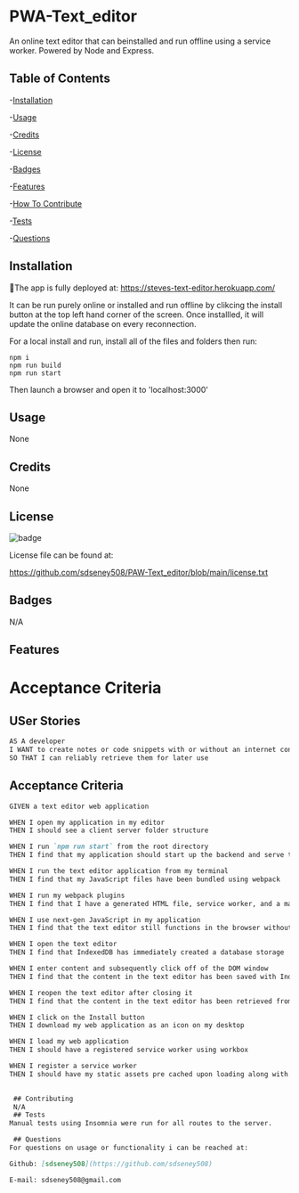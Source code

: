 # PWA-Text_editor
An online text editor that can beinstalled and run offline using a service worker.  Powered by Node and Express.

## Table of Contents
 -[Installation](#installation)

 -[Usage](#usage)

 -[Credits](#credits)

 -[License](#license)

 -[Badges](#badges)

 -[Features](#features)

 -[How To Contribute](#contributing)

 -[Tests](#tests)

 -[Questions](#questions)


 ## Installation
 💾The app is fully deployed at:
https://steves-text-editor.herokuapp.com/

It can be run purely online or installed and run offline by clikcing the install button at the top left hand corner of the screen.  Once installled, it will update the online database on every reconnection.

For a local install and run, install all of the files and folders then run:    
```
npm i
npm run build
npm run start
```    
Then launch a browser and open it to 'localhost:3000'

 ## Usage
 None
 ## Credits
 None
 ## License
 ![badge](https://img.shields.io/badge/license-MIT-blue)

License file can be found at:  

https://github.com/sdseney508/PAW-Text_editor/blob/main/license.txt

 ## Badges
N/A
 ## Features

# Acceptance Criteria

## USer Stories
```md
AS A developer
I WANT to create notes or code snippets with or without an internet connection
SO THAT I can reliably retrieve them for later use
```

## Acceptance Criteria

```md
GIVEN a text editor web application

WHEN I open my application in my editor
THEN I should see a client server folder structure

WHEN I run `npm run start` from the root directory
THEN I find that my application should start up the backend and serve the client

WHEN I run the text editor application from my terminal
THEN I find that my JavaScript files have been bundled using webpack

WHEN I run my webpack plugins
THEN I find that I have a generated HTML file, service worker, and a manifest file

WHEN I use next-gen JavaScript in my application
THEN I find that the text editor still functions in the browser without errors

WHEN I open the text editor
THEN I find that IndexedDB has immediately created a database storage

WHEN I enter content and subsequently click off of the DOM window
THEN I find that the content in the text editor has been saved with IndexedDB

WHEN I reopen the text editor after closing it
THEN I find that the content in the text editor has been retrieved from our IndexedDB

WHEN I click on the Install button
THEN I download my web application as an icon on my desktop

WHEN I load my web application
THEN I should have a registered service worker using workbox

WHEN I register a service worker
THEN I should have my static assets pre cached upon loading along with subsequent pages and static assets
 

 ## Contributing 
 N/A
 ## Tests
Manual tests using Insomnia were run for all routes to the server.  

 ## Questions
For questions on usage or functionality i can be reached at:

Github: [sdseney508](https://github.com/sdseney508)

E-mail: sdseney508@gmail.com
